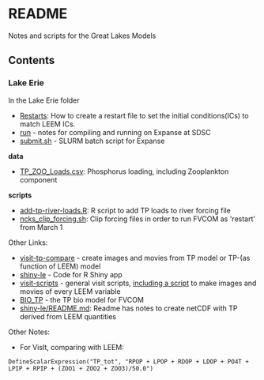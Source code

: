 # README

Notes and scripts for the Great Lakes Models

## Contents

### Lake Erie

In the Lake Erie folder
- [Restarts](https://github.com/l3-hpc/GreatLakes/blob/main/LakeErie/Restarts.md): How to create a restart file to set the initial conditions(ICs) to match LEEM ICs.
- [run](LakeErie/run.md) - notes for compiling and running on Expanse at SDSC
- [submit.sh](LakeErie/submit.sh) - SLURM batch script for Expanse

**data**
- [TP_ZOO_Loads.csv](data/TP_ZOO_Loads.csv): Phosphorus loading, including Zooplankton component

**scripts**
- [add-tp-river-loads.R](scripts/add-tp-river-loads.R): R script to add TP loads to river forcing file
- [ncks_clip_forcing.sh](scripts/ncks_clip_forcing.sh): Clip forcing files in order to run FVCOM as 'restart' from March 1


Other Links:
- [visit-tp-compare](https://github.com/l3-hpc/visit-tp-compare) - create images and movies from TP model or TP-(as function of LEEM) model
- [shiny-le](https://github.com/l3-hpc/shiny-le) - Code for R Shiny app
- [visit-scripts](https://github.com/l3-hpc/visit-scripts) - general visit scripts, [including a script](https://github.com/l3-hpc/visit-scripts/blob/main/sample-movie-scripts/README_LE.MD) to make images and movies of every LEEM variable
- [BIO_TP](https://github.com/l3-hpc/BIO_TP) - the TP bio model for FVCOM
- [shiny-le/README.md](https://github.com/l3-hpc/shiny-le/blob/main/README.md): Readme has notes to create netCDF with TP derived from LEEM quantities

Other Notes:

- For VisIt, comparing with LEEM:
```
DefineScalarExpression("TP_tot", "RPOP + LPOP + RDOP + LDOP + PO4T + LPIP + RPIP + (ZOO1 + ZOO2 + ZOO3)/50.0")
```
